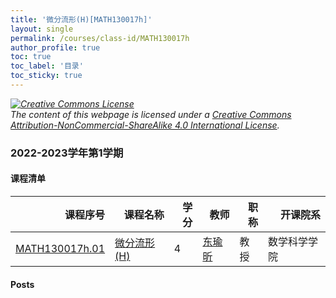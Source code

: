 ```yaml
---
title: '微分流形(H)[MATH130017h]'
layout: single
permalink: /courses/class-id/MATH130017h
author_profile: true
toc: true
toc_label: '目录'
toc_sticky: true
---
```



<div class='notice--warning'>
	<p><i><a rel='license' href='http://creativecommons.org/licenses/by-nc-sa/4.0/'><img alt='Creative Commons License' style='border-width:0' src='https://i.creativecommons.org/l/by-nc-sa/4.0/88x31.png' /></a><br /> The content of this webpage is licensed under a <a rel='license' href='http://creativecommons.org/licenses/by-nc-sa/4.0/'>Creative Commons Attribution-NonCommercial-ShareAlike 4.0 International License</a>.</i></p>
</div>

### 2022-2023学年第1学期


#### 课程清单

<div style='text-align: center;' id='MATH130017h_2223F'> <table id='MATH130017h_2223F_table'>
  <thead>
    <tr style="text-align: right;">
      <th>课程序号</th>
      <th>课程名称</th>
      <th>学分</th>
      <th>教师</th>
      <th>职称</th>
      <th>开课院系</th>
    </tr>
  </thead>
  <tbody>
    <tr>
      <td><a href='https://fdu-math.github.io/courses/class-id/MATH130017h-01'>MATH130017h.01</a></td>
      <td><a href='https://fdu-math.github.io/courses/MATH130017h'>微分流形(H)</a></td>
      <td>4</td>
      <td><a href='https://fdu-math.github.io/teachers/东瑜昕'>东瑜昕</a></td>
      <td>教授</td>
      <td>数学科学学院</td>
    </tr>
  </tbody>
</table></div>

#### Posts

